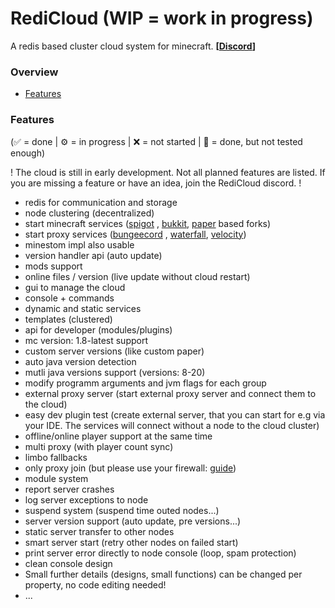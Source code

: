 # RediCloud (WIP = work in progress)

A redis based cluster cloud system for minecraft. 
**[[Discord](https://discord.gg/g2HV52VV4G)]**
<br>

### Overview

- [Features](#features)


### Features

(✅ = done | ⚙️ = in progress | ❌ = not started | 🚧 = done, but not tested enough)

! The cloud is still in early development. Not all planned features are listed. If you are missing a feature or have an idea, join the RediCloud discord. !

- redis for communication and storage
- node clustering (decentralized)
- start minecraft services ([spigot](https://getbukkit.org/download/spigot)
  , [bukkit](https://getbukkit.org/download/craftbukkit), [paper](https://papermc.io) based forks)
- start proxy services ([bungeecord](https://www.spigotmc.org/wiki/bungeecord/)
  , [waterfall](https://github.com/PaperMC/Waterfall), [velocity](https://github.com/PaperMC/Velocity))
- minestom impl also usable
- version handler api (auto update)
- mods support
- online files / version (live update without cloud restart)
- gui to manage the cloud
- console + commands
- dynamic and static services
- templates (clustered)
- api for developer (modules/plugins)
- mc version: 1.8-latest support
- custom server versions (like custom paper)
- auto java version detection
- mutli java versions support (versions: 8-20)
- modify programm arguments and jvm flags for each group
- external proxy server (start external proxy server and connect them to the cloud)
- easy dev plugin test (create external server, that you can start for e.g via your IDE. The services will connect without a node to the cloud cluster)
- offline/online player support at the same time
- multi proxy (with player count sync)
- limbo fallbacks
- only proxy join (but please use your firewall: [guide](https://www.spigotmc.org/wiki/firewall-guide/))
- module system
- report server crashes
- log server exceptions to node
- suspend system (suspend time outed nodes...)
- server version support (auto update, pre versions...)
- static server transfer to other nodes
- smart server start (retry other nodes on failed start)
- print server error directly to node console (loop, spam protection)
- clean console design
- Small further details (designs, small functions) can be changed per property, no code editing needed!
- ...
